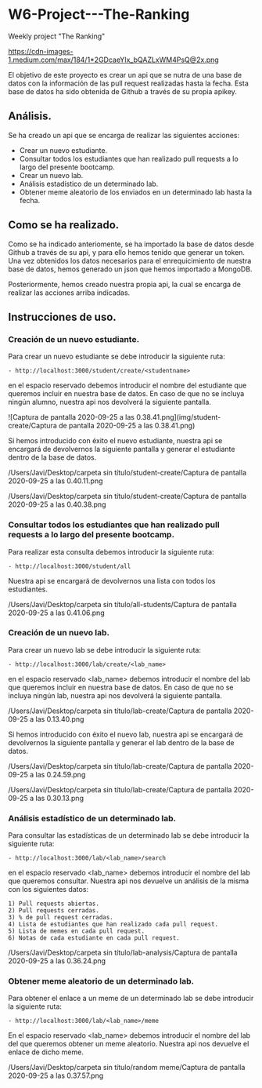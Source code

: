 # W6-Project---The-Ranking
Weekly project "The Ranking"


https://cdn-images-1.medium.com/max/184/1*2GDcaeYIx_bQAZLxWM4PsQ@2x.png


El objetivo de este proyecto es crear un api que se nutra de una base de datos con la información de las pull request realizadas hasta la fecha. Esta base de datos ha sido obtenida de Github a través de su propia apikey.  


## Análisis.

Se ha creado un api que se encarga de realizar las siguientes acciones:

- Crear un nuevo estudiante.
- Consultar todos los estudiantes que han realizado pull requests a lo largo del presente bootcamp.
- Crear un nuevo lab.
- Análisis estadístico de un determinado lab.
- Obtener meme aleatorio de los enviados en un determinado lab hasta la fecha.


## Como se ha realizado.
 
 Como se ha indicado anteriomente, se ha importado la base de datos desde Github a través de su api, y para ello hemos tenido que generar un token. Una vez obtenidos los datos necesarios para el enrequicimiento de nuestra base de datos, hemos generado un json que hemos importado a MongoDB. 
 
 Posteriormente, hemos creado nuestra propia api, la cual se encarga de realizar las acciones arriba indicadas.


## Instrucciones de uso.

### Creación de un nuevo estudiante.

Para crear un nuevo estudiante se debe introducir la siguiente ruta:

    - http://localhost:3000/student/create/<studentname>

en el espacio reservado <studentname> debemos introducir el nombre del estudiante que queremos incluir en nuestra base de datos. En caso de que no se incluya ningún alumno, nuestra api nos devolverá la siguiente pantalla.

![Captura de pantalla 2020-09-25 a las 0.38.41.png](img/student-create/Captura de pantalla 2020-09-25 a las 0.38.41.png)

Si hemos introducido con éxito el nuevo estudiante, nuestra api se encargará de devolvernos la siguiente pantalla y generar el estudiante dentro de la base de datos.
    
/Users/Javi/Desktop/carpeta sin título/student-create/Captura de pantalla 2020-09-25 a las 0.40.11.png

/Users/Javi/Desktop/carpeta sin título/student-create/Captura de pantalla 2020-09-25 a las 0.40.38.png


### Consultar todos los estudiantes que han realizado pull requests a lo largo del presente bootcamp.

Para realizar esta consulta debemos introducir la siguiente ruta:

    - http://localhost:3000/student/all

Nuestra api se encargará de devolvernos una lista con todos los estudiantes.

/Users/Javi/Desktop/carpeta sin título/all-students/Captura de pantalla 2020-09-25 a las 0.41.06.png


### Creación de un nuevo lab.

Para crear un nuevo lab se debe introducir la siguiente ruta:

    - http://localhost:3000/lab/create/<lab_name>

en el espacio reservado <lab_name> debemos introducir el nombre del lab que queremos incluir en nuestra base de datos. En caso de que no se incluya ningún lab, nuestra api nos devolverá la siguiente pantalla.

/Users/Javi/Desktop/carpeta sin título/lab-create/Captura de pantalla 2020-09-25 a las 0.13.40.png

Si hemos introducido con éxito el nuevo lab, nuestra api se encargará de devolvernos la siguiente pantalla y generar el lab dentro de la base de datos.
    
/Users/Javi/Desktop/carpeta sin título/lab-create/Captura de pantalla 2020-09-25 a las 0.24.59.png

/Users/Javi/Desktop/carpeta sin título/lab-create/Captura de pantalla 2020-09-25 a las 0.30.13.png


### Análisis estadístico de un determinado lab.

Para consultar las estadísticas de un determinado lab se debe introducir la siguiente ruta:

    - http://localhost:3000/lab/<lab_name>/search

en el espacio reservado <lab_name> debemos introducir el nombre del lab que queremos consultar. Nuestra api nos devuelve un análisis de la misma con los siguientes datos:

    1) Pull requests abiertas.
    2) Pull requests cerradas.
    3) % de pull request cerradas.
    4) Lista de estudiantes que han realizado cada pull request.
    5) Lista de memes en cada pull request.
    6) Notas de cada estudiante en cada pull request.

/Users/Javi/Desktop/carpeta sin título/lab-analysis/Captura de pantalla 2020-09-25 a las 0.36.24.png


### Obtener meme aleatorio de un determinado lab.

Para obtener el enlace a un meme de un determinado lab se debe introducir la siguiente ruta:

    - http://localhost:3000/lab/<lab_name>/meme
    
En el espacio reservado <lab_name> debemos introducir el nombre del lab del que queremos obtener un meme aleatorio. Nuestra api nos devuelve el enlace de dicho meme.

/Users/Javi/Desktop/carpeta sin título/random meme/Captura de pantalla 2020-09-25 a las 0.37.57.png

